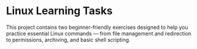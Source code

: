 # Linux Learning Tasks

This project contains two beginner-friendly exercises designed to help you practice essential Linux commands — from file management and redirection to permissions, archiving, and basic shell scripting.